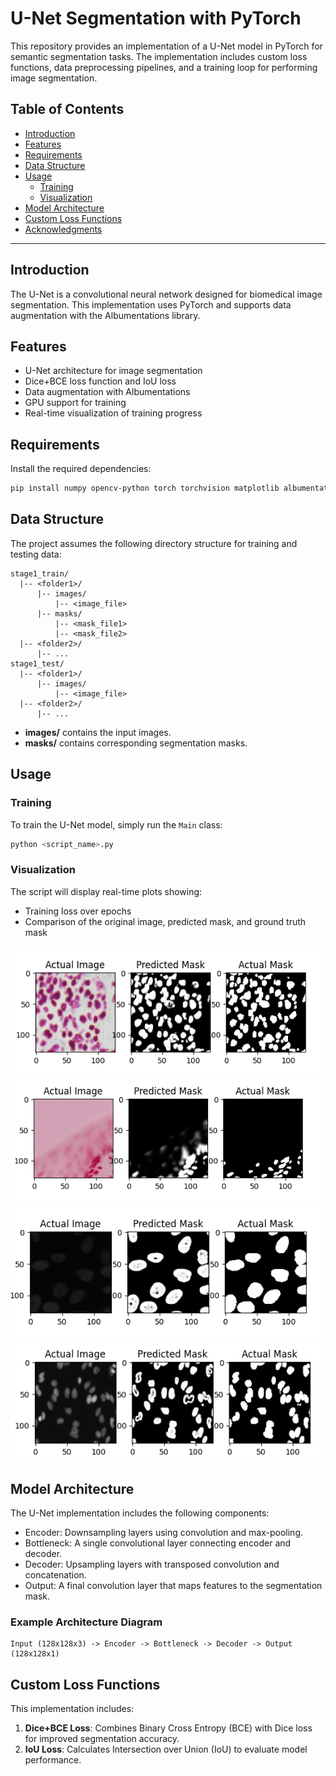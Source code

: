 # U-Net Segmentation with PyTorch

This repository provides an implementation of a U-Net model in PyTorch for semantic segmentation tasks. The implementation includes custom loss functions, data preprocessing pipelines, and a training loop for performing image segmentation.

## Table of Contents

- [Introduction](#introduction)
- [Features](#features)
- [Requirements](#requirements)
- [Data Structure](#data-structure)
- [Usage](#usage)
  - [Training](#training)
  - [Visualization](#visualization)
- [Model Architecture](#model-architecture)
- [Custom Loss Functions](#custom-loss-functions)
- [Acknowledgments](#acknowledgments)

---

## Introduction

The U-Net is a convolutional neural network designed for biomedical image segmentation. This implementation uses PyTorch and supports data augmentation with the Albumentations library.

## Features

- U-Net architecture for image segmentation
- Dice+BCE loss function and IoU loss
- Data augmentation with Albumentations
- GPU support for training
- Real-time visualization of training progress

## Requirements

Install the required dependencies:

```bash
pip install numpy opencv-python torch torchvision matplotlib albumentations
```

## Data Structure

The project assumes the following directory structure for training and testing data:

```
stage1_train/
  |-- <folder1>/
      |-- images/
          |-- <image_file>
      |-- masks/
          |-- <mask_file1>
          |-- <mask_file2>
  |-- <folder2>/
      |-- ...
stage1_test/
  |-- <folder1>/
      |-- images/
          |-- <image_file>
  |-- <folder2>/
      |-- ...
```

- **images/** contains the input images.
- **masks/** contains corresponding segmentation masks.

## Usage

### Training

To train the U-Net model, simply run the `Main` class:

```bash
python <script_name>.py
```

### Visualization

The script will display real-time plots showing:

- Training loss over epochs
- Comparison of the original image, predicted mask, and ground truth mask

![](https://github.com/jason19990305/U_Nnet/blob/main/Image/upload_45ca665f9e336ec8f6c15925b5783eba.png)
![](https://github.com/jason19990305/U_Nnet/blob/main/Image/upload_728772212c5abc5183370ad2e30b8501.png)
![](https://github.com/jason19990305/U_Nnet/blob/main/Image/upload_a598fd4cfba07bd4095f684a9feb8f32.png)
![](https://github.com/jason19990305/U_Nnet/blob/main/Image/upload_a6bfd85b942bbf4681c9757715f71ec3.png)

## Model Architecture

The U-Net implementation includes the following components:

- Encoder: Downsampling layers using convolution and max-pooling.
- Bottleneck: A single convolutional layer connecting encoder and decoder.
- Decoder: Upsampling layers with transposed convolution and concatenation.
- Output: A final convolution layer that maps features to the segmentation mask.

### Example Architecture Diagram

```
Input (128x128x3) -> Encoder -> Bottleneck -> Decoder -> Output (128x128x1)
```

## Custom Loss Functions

This implementation includes:

1. **Dice+BCE Loss**: Combines Binary Cross Entropy (BCE) with Dice loss for improved segmentation accuracy.
2. **IoU Loss**: Calculates Intersection over Union (IoU) to evaluate model performance.


